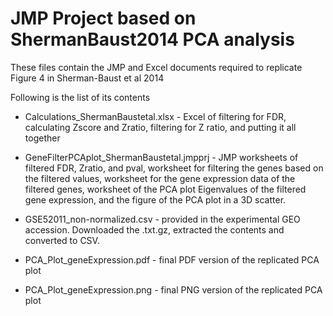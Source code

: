 # JMP Project based on ShermanBaust2014 PCA analysis
These files contain the JMP and Excel documents required to replicate Figure 4 in Sherman-Baust et al 2014


Following is the list of its contents

  - Calculations_ShermanBaustetal.xlsx  -   Excel of filtering for FDR, calculating Zscore and Zratio, filtering for Z ratio, and putting it all together
  
  - GeneFilterPCAplot_ShermanBaustetal.jmpprj   -   JMP worksheets of filtered FDR, Zratio, and pval, worksheet for filtering the genes based on the filtered values, worksheet for the gene expression data of the filtered genes, worksheet of the PCA plot Eigenvalues of the filtered gene expression, and the figure of the PCA plot in a 3D scatter.
  
  - GSE52011_non-normalized.csv   -   provided in the experimental GEO accession. Downloaded the .txt.gz, extracted the contents and converted to CSV. 
  
  -  PCA_Plot_geneExpression.pdf  -   final PDF version of the replicated PCA plot
  
  -  PCA_Plot_geneExpression.png  -   final PNG version of the replicated PCA plot

